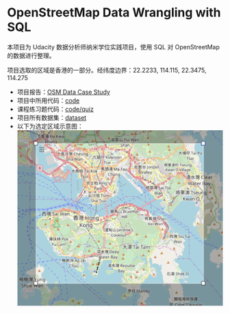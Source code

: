 # OpenStreetMap Data Wrangling with SQL

本项目为 Udacity 数据分析师纳米学位实践项目，使用 SQL 对 OpenStreetMap 的数据进行整理。

项目选取的区域是香港的一部分。经纬度边界：22.2233, 114.115, 22.3475, 114.275

- 项目报告：[OSM Data Case Study](/report/OSM-Data-Case-Study.md)
- 项目中所用代码：[code](/code)
- 课程练习题代码：[code/quiz](/code/quiz)
- 项目所有数据集：[dataset](/dataset)
- 以下为选定区域示意图：
![下载地图的范围示意](hongkong_osm_area.png)

